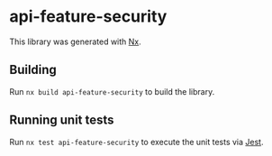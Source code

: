 # api-feature-security

This library was generated with [Nx](https://nx.dev).

## Building

Run `nx build api-feature-security` to build the library.

## Running unit tests

Run `nx test api-feature-security` to execute the unit tests via [Jest](https://jestjs.io).

